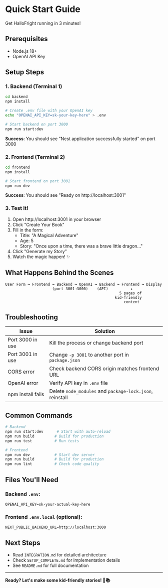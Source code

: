 # Quick Start Guide

Get HalloFright running in 3 minutes!

## Prerequisites
- Node.js 18+
- OpenAI API Key

## Setup Steps

### 1. Backend (Terminal 1)
```bash
cd backend
npm install

# Create .env file with your OpenAI key
echo "OPENAI_API_KEY=sk-your-key-here" > .env

# Start backend on port 3000
npm run start:dev
```

**Success**: You should see "Nest application successfully started" on port 3000

### 2. Frontend (Terminal 2)
```bash
cd frontend
npm install

# Start frontend on port 3001
npm run dev
```

**Success**: You should see "Ready on http://localhost:3001"

### 3. Test It!
1. Open http://localhost:3001 in your browser
2. Click "Create Your Book"
3. Fill in the form:
   - Title: "A Magical Adventure"
   - Age: 5
   - Story: "Once upon a time, there was a brave little dragon..."
4. Click "Generate my Story"
5. Watch the magic happen! ✨

## What Happens Behind the Scenes

```
User Form → Frontend → Backend → OpenAI → Backend → Frontend → Display
                     (port 3001→3000)    (API)          ↓
                                                   5 pages of
                                                 kid-friendly
                                                     content
```

## Troubleshooting

| Issue | Solution |
|-------|----------|
| Port 3000 in use | Kill the process or change backend port |
| Port 3001 in use | Change `-p 3001` to another port in `package.json` |
| CORS error | Check backend CORS origin matches frontend URL |
| OpenAI error | Verify API key in `.env` file |
| npm install fails | Delete `node_modules` and `package-lock.json`, reinstall |

## Common Commands

```bash
# Backend
npm run start:dev      # Start with auto-reload
npm run build         # Build for production
npm run test          # Run tests

# Frontend  
npm run dev           # Start dev server
npm run build         # Build for production
npm run lint          # Check code quality
```

## Files You'll Need

### Backend `.env`:
```
OPENAI_API_KEY=sk-your-actual-key-here
```

### Frontend `.env.local` (optional):
```
NEXT_PUBLIC_BACKEND_URL=http://localhost:3000
```

## Next Steps

- Read `INTEGRATION.md` for detailed architecture
- Check `SETUP_COMPLETE.md` for implementation details
- See `README.md` for full documentation

---

**Ready? Let's make some kid-friendly stories! 🎃📚**

